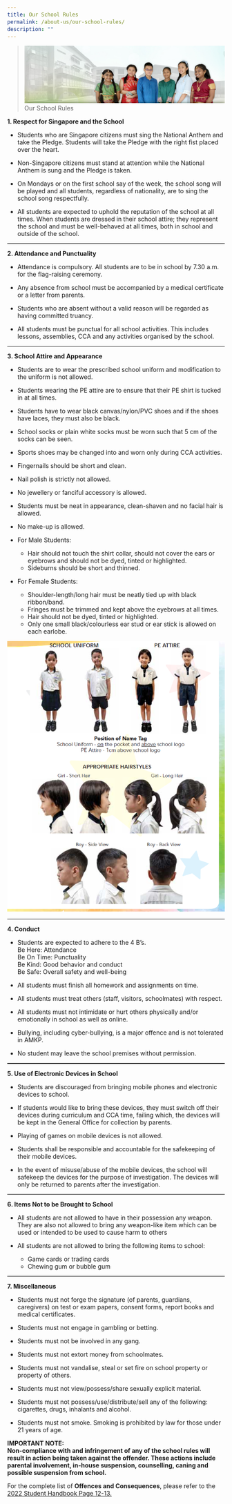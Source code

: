 ```yaml
---
title: Our School Rules
permalink: /about-us/our-school-rules/
description: ""
---
```


> ![](/images/About%20Us/banner2-with%20bg.jpg)
> Our School Rules


**1. Respect for Singapore and the School**
* Students who are Singapore citizens must sing the National Anthem and take the Pledge. Students will take the Pledge with the right fist placed over the heart.

* Non-Singapore citizens must stand at attention while the National Anthem is sung and the Pledge is taken.

* On Mondays or on the first school say of the week, the school song will be played and all students, regardless of nationality, are to sing the school song respectfully.

* All students are expected to uphold the reputation of the school at all times. When students are dressed in their school attire; they represent the school and must be well-behaved at all times, both in school and outside of the school.

<hr style="height:1px;border-width:0;color:gray;background-color:black">

**2. Attendance and Punctuality**
* Attendance is compulsory. All students are to be in school by 7.30 a.m. for the flag-raising ceremony. 

* Any absence from school must be accompanied by a medical certificate or a letter from parents. 

* Students who are absent without a valid reason will be regarded as having committed truancy. 

* All students must be punctual for all school activities. This includes lessons, assemblies, CCA and any activities organised by the school.

<hr style="height:1px;border-width:0;color:gray;background-color:black">

**3. School Attire and Appearance**
* Students are to wear the prescribed school uniform and modification to the uniform is not allowed.

* Students wearing the PE attire are to ensure that their PE shirt is tucked in at all times.

* Students have to wear black canvas/nylon/PVC shoes and if the shoes have laces, they must also be black.

* School socks or plain white socks must be worn such that 5 cm of the socks can be seen.

* Sports shoes may be changed into and worn only during CCA activities. 

* Fingernails should be short and clean. 

* Nail polish is strictly not allowed. 

* No jewellery or fanciful accessory is allowed.

* Students must be neat in appearance, clean-shaven and no facial hair is allowed.

* No make-up is allowed.

* For Male Students: 
  * Hair should not touch the shirt collar, should not cover the ears or eyebrows and should not be dyed, tinted or highlighted. 
  * Sideburns should be short and thinned. 

* For Female Students: 
  * Shoulder-length/long hair must be neatly tied up with black ribbon/band.
  * Fringes must be trimmed and kept above the eyebrows at all times. 
  * Hair should not be dyed, tinted or highlighted.
  * Only one small black/colourless ear stud or ear stick is allowed on each earlobe.

![](/images/Our%20School%20Rules.png)

<hr style="height:1px;border-width:0;color:gray;background-color:black">

**4. Conduct**
* Students are expected to adhere to the 4 B’s.
    <br>Be Here: Attendance
    <br>Be On Time: Punctuality
    <br>Be Kind: Good behavior and conduct
    <br>Be Safe: Overall safety and well-being

* All students must finish all homework and assignments on time.

* All students must treat others (staff, visitors, schoolmates) with respect.

* All students must not intimidate or hurt others physically and/or emotionally in school as well as online. 

* Bullying, including cyber-bullying, is a major offence and is not tolerated in AMKP. 

* No student may leave the school premises without permission.

<hr style="height:2px;border-width:0;color:gray;background-color:black">

**5. Use of Electronic Devices in School**
* Students are discouraged from bringing mobile phones and electronic devices to school.

* If students would like to bring these devices, they must switch off their devices during curriculum and CCA time, failing which, the devices will be kept in the General Office for collection by parents.

* Playing of games on mobile devices is not allowed.

* Students shall be responsible and accountable for the safekeeping of their mobile devices.

* In the event of misuse/abuse of the mobile devices, the school will safekeep the devices for the purpose of investigation. The devices will only be returned to parents after the investigation.

<hr style="height:1px;border-width:0;color:gray;background-color:black">

**6. Items Not to be Brought to School**
* All students are not allowed to have in their possession any weapon. They are also not allowed to bring any weapon-like item which can be used or intended to be used to cause harm to others

* All students are not allowed to bring the following items to school:
  * Game cards or trading cards
  * Chewing gum or bubble gum

<hr style="height:1px;border-width:0;color:gray;background-color:black">

**7. Miscellaneous**
* Students must not forge the signature (of parents, guardians, caregivers) on test or exam papers, consent forms, report books and medical certificates.

* Students must not engage in gambling or betting.

* Students must not be involved in any gang.

* Students must not extort money from schoolmates.

* Students must not vandalise, steal or set fire on school property or property of others.

* Students must not view/possess/share sexually explicit material.

* Students must not possess/use/distribute/sell any of the following: cigarettes, drugs, inhalants and alcohol.

* Students must not smoke. Smoking is prohibited by law for those under 21 years of age.

**IMPORTANT NOTE:
<br>Non-compliance with and infringement of any of the school rules will result in action being taken against the offender. These actions include parental involvement, in-house suspension, counselling, caning and possible suspension from school.**
 
For the complete list of **Offences and Consequences**, 
please refer to the <u>2022 Student Handbook Page 12-13.</u>